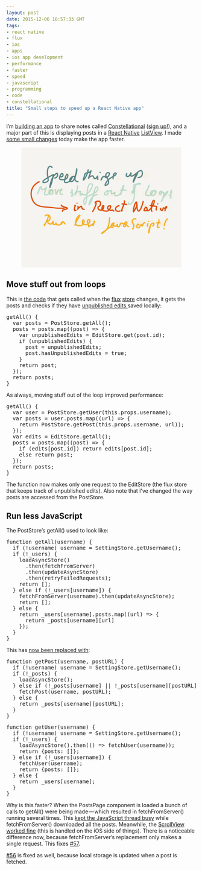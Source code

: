 ```yaml
---
layout: post
date: 2015-12-06 18:57:33 GMT
tags:
- react native
- flux
- ios
- apps
- ios app development
- performance
- faster
- speed
- javascript
- programming
- code
- constellational
title: "Small steps to speed up a React Native app"
---
```

<p>I’m <a href="http://github.com/constellational">building an app</a> to share notes called <a href="http://constellational.com/">Constellational</a> (<a href="http://eepurl.com/bHN6Mf">sign up!</a>), and a major part of this is displaying posts in a <a href="https://facebook.github.io/react-native/">React Native</a> <a href="https://facebook.github.io/react-native/docs/listview.html">ListView</a>. I made<a href="https://github.com/constellational/iOS/commit/520c6ff76d249f8afd619c28b54e9877eebe0d14"> some small changes</a> today make the app faster.</p><figure data-orig-width="1080" data-orig-height="810" class="tmblr-full"><img src="/images/eacb689636550765f3ae97de5f9f5ad164f7fd0b6541d53c6321465b9748a9d5.png" data-orig-width="1080" data-orig-height="810"></figure><h2>Move stuff out from loops</h2><p>This is <a href="https://github.com/constellational/iOS/blob/466ff6c6d3c622e80299f96b6df97e3f0bf6a087/components/PostsPage.js">the code</a> that gets called when the <a href="https://facebook.github.io/flux/">flux</a> <a href="https://facebook.github.io/flux/docs/overview.html#stores">store</a> changes, it gets the posts and checks if they have <a href="http://arpith.co/post/134069674682/drafts-unpublished-edits-and-posts">unpublished edits </a>saved locally:</p><pre>getAll() {<br> &nbsp;var posts = PostStore.getAll();<br> &nbsp;posts = posts.map((post) =&gt; {<br> &nbsp; &nbsp;var unpublishedEdits = EditStore.get(post.id);<br> &nbsp; &nbsp;if (unpublishedEdits) {<br> &nbsp; &nbsp; &nbsp;post = unpublishedEdits;<br> &nbsp; &nbsp; &nbsp;post.hasUnpublishedEdits = true;<br> &nbsp; &nbsp;}<br> &nbsp; &nbsp;return post;<br> &nbsp;});<br> &nbsp;return posts;<br>}</pre><p>As always, moving stuff out of the loop improved performance:</p><pre>getAll() {<br> &nbsp;var user = PostStore.getUser(this.props.username);<br> &nbsp;var posts = user.posts.map((url) =&gt; {<br> &nbsp; &nbsp;return PostStore.getPost(this.props.username, url));<br> &nbsp;});<br> &nbsp;var edits = EditStore.getAll();<br> &nbsp;posts = posts.map((post) =&gt; {<br> &nbsp; &nbsp;if (edits[post.id]) return edits[post.id];<br> &nbsp; &nbsp;else return post;<br> &nbsp;});<br> &nbsp;return posts;<br>}</pre><p>The function now makes only one request to the EditStore (the flux store that keeps track of unpublished edits). Also note that I’ve changed the way posts are accessed from the PostStore. </p><h2>Run less JavaScript</h2><p>The PostStore’s getAll() used to look like:</p><pre>function getAll(username) {<br> &nbsp;if (!username) username = SettingStore.getUsername();<br> &nbsp;if (!_users) {<br> &nbsp; &nbsp;loadAsyncStore()<br> &nbsp; &nbsp; &nbsp;.then(fetchFromServer)<br> &nbsp; &nbsp; &nbsp;.then(updateAsyncStore)<br> &nbsp; &nbsp; &nbsp;.then(retryFailedRequests);<br> &nbsp; &nbsp;return [];<br> &nbsp;} else if (!_users[username]) {<br> &nbsp; &nbsp;fetchFromServer(username).then(updateAsyncStore);<br> &nbsp; &nbsp;return [];<br> &nbsp;} else {<br> &nbsp; &nbsp;return _users[username].posts.map((url) =&gt; {<br> &nbsp; &nbsp; &nbsp;return _posts[username][url]<br> &nbsp; &nbsp;});<br> &nbsp;}<br>}</pre><p>This has <a href="https://github.com/constellational/iOS/blob/466ff6c6d3c622e80299f96b6df97e3f0bf6a087/stores/PostStore.js">now been replaced with</a>:</p><pre>function getPost(username, postURL) {<br> &nbsp;if (!username) username = SettingStore.getUsername();<br> &nbsp;if (!_posts) {<br> &nbsp; &nbsp;loadAsyncStore();<br> &nbsp;} else if (!_posts[username] || !_posts[username][postURL]) {<br> &nbsp; &nbsp;fetchPost(username, postURL);<br> &nbsp;} else {<br> &nbsp; &nbsp;return _posts[username][postURL];<br> &nbsp;}<br>}</pre><pre>function getUser(username) {<br> &nbsp;if (!username) username = SettingStore.getUsername();<br> &nbsp;if (!_users) {<br> &nbsp; &nbsp;loadAsyncStore().then(() =&gt; fetchUser(username));<br> &nbsp; &nbsp;return {posts: []};<br> &nbsp;} else if (!_users[username]) {<br> &nbsp; &nbsp;fetchUser(username);<br> &nbsp; &nbsp;return {posts: []};<br> &nbsp;} else {<br> &nbsp; &nbsp;return _users[username];<br> &nbsp;}<br>}</pre><p>Why is this faster? When the PostsPage component is loaded a bunch of calls to getAll() were being made — which resulted in fetchFromServer() running several times. This <a href="https://facebook.github.io/react-native/docs/performance.html#javascript-frame-rate">kept the JavaScript thread busy</a> while fetchFromServer() downloaded all the posts. Meanwhile, the <a href="https://facebook.github.io/react-native/docs/performance.html#main-thread-aka-ui-thread-frame-rate">ScrollView worked fine</a> (this is handled on the iOS side of things). There is a noticeable difference now, because fetchFromServer’s replacement only makes a single request. This fixes <a href="https://github.com/constellational/iOS/issues/57">#57</a>.</p><p><a href="https://github.com/constellational/iOS/issues/56">#56</a> is fixed as well, because local storage is updated when a post is fetched.</p>